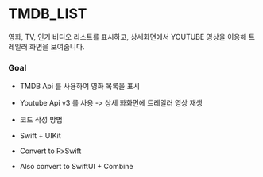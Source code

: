 # TMDB_LIST
영화, TV, 인기 비디오 리스트를 표시하고, 상세화면에서 YOUTUBE 영상을 이용해 트레일러 화면을 보여줍니다.

### Goal
* TMDB Api 를 사용하여 영화 목록을 표시
* Youtube Api v3 를 사용 -> 상세 화화면에 트레일러 영상 재생

* 코드 작성 방법
* Swift + UIKit
* Convert to RxSwift
* Also convert to SwiftUI + Combine
